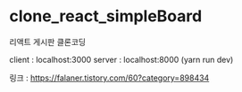 # clone_react_simpleBoard

리액트 게시판 클론코딩

client : localhost:3000
server : localhost:8000 (yarn run dev)

링크 : https://falaner.tistory.com/60?category=898434
